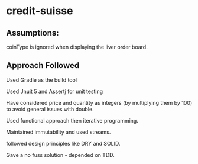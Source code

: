 # credit-suisse

## Assumptions: 

coinType is ignored when displaying the liver order board.

## Approach Followed
Used Gradle as the build tool 

Used Jnuit 5 and Assertj for unit testing

Have considered price and quantity as integers (by multiplying them by 100) to avoid general issues with double.

Used functional approach then iterative programming. 

Maintained immutability and used streams.

followed design principles like DRY and SOLID.

Gave a no fuss solution - depended on TDD. 